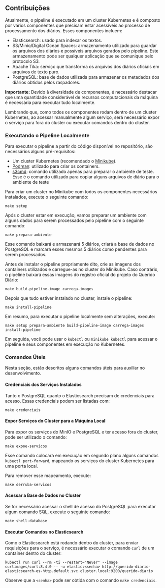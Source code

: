 ## Contribuições

Atualmente, o pipeline é executado em um cluster Kubernetes e é composto por
vários componentes que precisam estar acessíveis ao processo de processamento
dos diários. Esses componentes incluem:

- Elasticsearch: usado para indexar os textos.
- S3/Minio/Digital Ocean Spaces: armazenamento utilizado para guardar os
  arquivos dos diários e possíveis arquivos gerados pelo pipeline. Este
  armazenamento pode ser qualquer aplicação que se comunique pelo protocolo S3.
- Apache Tika: serviço que transforma os arquivos dos diários oficiais em
  arquivos de texto puro.
- PostgreSQL: base de dados utilizada para armazenar os metadados dos diários
  obtidos pelos raspadores.

**Importante:** Devido à diversidade de componentes, é necessário destacar que
uma quantidade considerável de recursos computacionais da máquina é necessária
para executar tudo localmente.

Lembrando que, como todos os componentes rodam dentro de um cluster Kubernetes,
ao acessar manualmente algum serviço, será necessário expor o serviço para fora
do cluster ou executar comandos dentro do cluster.

### Executando o Pipeline Localmente

Para executar o pipeline a partir do código disponível no repositório, são
necessários alguns pré-requisitos:

- Um cluster Kubernetes (recomendado o
  [Minikube](https://minikube.sigs.k8s.io/docs/)).
- [Podman](https://podman.io/getting-started/installation): utilizado para
  criar os containers.
- [s3cmd](https://github.com/s3tools/s3cmd): comando utilizado apenas para preparar o ambiente de teste. Esse é o
  comando utilizado para copiar alguns arquivos de diário para o ambiente de
  teste

Para criar um cluster no Minikube com todos os componentes necessários
instalados, execute o seguinte comando:

```console
make setup
```

Após o cluster estar em execução, vamos preparar um ambiente com alguns dados
para serem processados pelo pipeline com o seguinte comando:

```console
make prepara-ambiente
```

Esse comando baixará e armazenará 5 diários, criará a base de dados no
PostgreSQL e marcará esses mesmos 5 diários como pendentes para serem
processados.

Antes de instalar o pipeline propriamente dito, crie as imagens dos containers
utilizados e carregue-as no cluster do Minikube. Caso contrário, o pipeline
baixará essas imagens do registro oficial do projeto do Querido Diário:

```console
make build-pipeline-image carrega-images
```

Depois que tudo estiver instalado no cluster, instale o pipeline:

```console
make install-pipeline
```

Em resumo, para executar o pipeline localmente sem alterações, execute:

```console
make setup prepara-ambiente build-pipeline-image carrega-images install-pipeline
```

Em seguida, você pode usar o `kubectl` ou `minikube kubectl` para acessar o
pipeline e seus componentes em execução no Kubernetes.

### Comandos Úteis

Nesta seção, estão descritos alguns comandos úteis para auxiliar no
desenvolvimento.

#### Credenciais dos Serviços Instalados

Tanto o PostgreSQL quanto o Elasticsearch precisam de credenciais para acesso.
Essas credenciais podem ser listadas com:

```console
make credenciais
```

#### Expor Serviços do Cluster para a Máquina Local

Para expor os serviços do MinIO e PostgreSQL e ter acesso fora do cluster, pode
ser utilizado o comando:

```console
make expoe-servicos
```

Esse comando colocará em execução em segundo plano alguns comandos `kubectl
port-forward`, mapeando os serviços do cluster Kubernetes para uma porta local.

Para remover esse mapeamento, execute:

```console
make derruba-servicos
```

#### Acessar a Base de Dados no Cluster

Se for necessário acessar o shell de acesso do PostgreSQL para executar algum
comando SQL, execute o seguinte comando:

```console
make shell-database
```

#### Executar Comandos no Elasticsearch

Como o Elasticsearch está rodando dentro do cluster, para enviar requisições
para o serviço, é necessário executar o comando `curl` de um container dentro
do cluster:

```console
kubectl run curl --rm -ti --restart="Never" --image curlimages/curl:8.4.0 -- -u elastic:<senha> http://querido-diario-elasticsearch-es-http.default.svc.cluster.local:9200/querido-diario
```

Observe que a `<senha>` pode ser obtida com o comando `make credenciais`.

